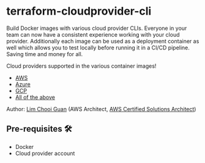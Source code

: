 # terraform-cloudprovider-cli

Build Docker images with various cloud provider CLIs.  Everyone in your team can now have a consistent experience working with your cloud provider.  Additionally each image can be used as a deployment container as well which allows you to test locally before running it in a CI/CD pipeline.  Saving time and money for all.

Cloud providers supported in the various container images!

* [AWS](./terraform-aws-go-cli)
* [Azure](./terraform-azure-go-cli)
* [GCP](./terraform-gcloud-go-cli)
* [All of the above](./terraform-multicloude-go-cli)

Author: [Lim Chooi Guan](https://www.linkedin.com/in/cgl88/) (AWS Architect, [AWS Certified Solutions Architect](https://www.credly.com/badges/c54918d6-6370-4099-afa8-122d6d4fa067))

## Pre-requisites 🛠
* Docker  
* Cloud provider account 

